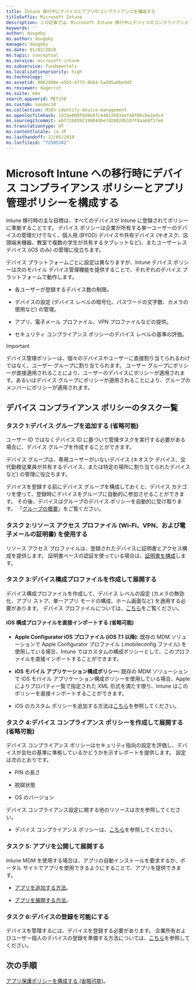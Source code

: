 ```yaml
---
title: Intune 移行中にデバイスとアプリのコンプライアンスを構成する
titleSuffix: Microsoft Intune
description: この記事では、Microsoft Intune 移行中にデバイスのコンプライアンス ポリシーとアプリ管理ポリシーを構成するために必要な手順について説明します。
keywords: ''
author: dougeby
ms.author: dougeby
manager: dougeby
ms.date: 01/02/2018
ms.topic: conceptual
ms.service: microsoft-intune
ms.subservice: fundamentals
ms.localizationpriority: high
ms.technology: ''
ms.assetid: 0062d08e-e5b3-4f73-8b64-5ad95adbe945
ms.reviewer: dagerrit
ms.suite: ems
search.appverid: MET150
ms.custom: seodec18
ms.collection: M365-identity-device-management
ms.openlocfilehash: 191be009f8d9e6fc448126834ef48f0bc6e2edc4
ms.sourcegitcommit: ebf72b038219904d6e7d20024b107f4aa68f57e6
ms.translationtype: HT
ms.contentlocale: ja-JP
ms.lasthandoff: 12/05/2019
ms.locfileid: "72505342"
---
```

# <a name="configure-device-compliance-and-app-management-policies-when-migrating-to-microsoft-intune"></a>Microsoft Intune への移行時にデバイス コンプライアンス ポリシーとアプリ管理ポリシーを構成する

Intune 移行時の主な目標は、すべてのデバイスが Intune に登録されてポリシーに準拠することです。 デバイス ポリシーは企業が所有する単一ユーザーのデバイスの管理だけでなく、個人用 (BYOD) デバイスや共有デバイス (キオスク、店頭端末機器、教室で複数の学生が共有するタブレットなど)、またユーザーレス デバイス (iOS のみ) の管理に役立ちます。

デバイス プラットフォームごとに設定は異なりますが、Intune デバイス ポリシーは次のモバイル デバイス管理機能を提供することで、それぞれのデバイス プラットフォームで動作します。

- 各ユーザーが登録するデバイス数の制限。

- デバイスの設定 (デバイス レベルの暗号化、パスワードの文字数、カメラの使用など) の管理。

- アプリ、電子メール プロファイル、VPN プロファイルなどの提供。

- セキュリティ コンプライアンス ポリシーのデバイス レベルの基準の評価。

> [!IMPORTANT]
> デバイス管理ポリシーは、個々のデバイスやユーザーに直接割り当てられるわけではなく、ユーザー グループに割り当てられます。 ユーザー グループにポリシーが直接適用されることにより、ユーザーのデバイスにポリシーが適用されます。あるいはデバイス グループにポリシーが適用されることにより、グループのメンバーにポリシーが適用されます。

## <a name="task-list-for-device-compliance-policies"></a>デバイス コンプライアンス ポリシーのタスク一覧

### <a name="task-1-add-device-groups-optional"></a>タスク 1:デバイス グループを追加する (省略可能)

ユーザー ID ではなくデバイス ID に基づいて管理タスクを実行する必要がある場合に、デバイス グループを作成することができます。

デバイス グループは、専用ユーザーがいないデバイス (キオスク デバイス、交代勤務従業員が共有するデバイス、または特定の場所に割り当てられたデバイスなど) の管理に役立ちます。

デバイスを登録する前にデバイス グループを構成しておくと、デバイス カテゴリを使って、登録時にデバイスをグループに自動的に参加させることができます。 その後、デバイスはグループのデバイス ポリシーを自動的に受け取ります。 「[グループの概要](groups-get-started.md)」をご覧ください。

### <a name="task-2-use-resource-access-profiles-wi-fi-vpn-and-email-certificates"></a>タスク 2:リソース アクセス プロファイル (Wi-Fi、VPN、および電子メールの証明書) を使用する

リソース アクセス プロファイルは、登録されたデバイスに証明書とアクセス構成を提供します。 証明書ベースの認証を使っている場合は、[証明書を構成](../protect/certificates-configure.md)します。

### <a name="task-3-create-and-deploy-device-configuration-profiles"></a>タスク 3:デバイス構成プロファイルを作成して展開する

デバイス構成プロファイルを作成して、デバイス レベルの設定 (カメラの無効化、アプリ ストア、単一アプリ モードの構成、ホーム画面など) を適用する必要があります。 デバイス プロファイルについては、[こちら](../configuration/device-profiles.md)をご覧ください。

#### <a name="directly-import-ios-configuration-profiles-optional"></a>iOS 構成プロファイルを直接インポートする (省略可能)

- **Apple Configurator iOS プロファイル (iOS 7.1 以降):** 既存の MDM ソリューションで Apple Configurator プロファイル (.mobileconfig ファイル) を使用している場合、Intune ではカスタムの構成ポリシーとして、このプロファイルを直接インポートすることができます。

- **iOS モバイル アプリケーション構成ポリシー:** 既存の MDM ソリューションで iOS モバイル アプリケーション構成ポリシーを使用している場合、Apple によりプロパティ一覧で指定された XML 形式を満たす限り、Intune はこのポリシーを直接インポートすることができます。

- iOS のカスタム ポリシーを追加する方法は[こちら](../configuration/custom-settings-ios.md)を参照してください。

### <a name="task-4-create-and-deploy-device-compliance-policies-optional"></a>タスク 4:デバイス コンプライアンス ポリシーを作成して展開する (省略可能)

デバイス コンプライアンス ポリシーはセキュリティ指向の設定を評価し、デバイスが会社の基準に準拠しているかどうかを示すレポートを提供します。 設定は次のとおりです。

- PIN の長さ

- 脱獄状態

- OS のバージョン

デバイス コンプライアンス設定に関する他のリソースは次を参照してください。

- デバイス コンプライアンス ポリシーは、[こちら](../protect/device-compliance-get-started.md)を参照してください。

### <a name="task-5-publish-and-deploy-apps"></a>タスク 5: アプリを公開して展開する

Intune MDM を使用する場合は、アプリの自動インストールを要求するか、ポータル サイトでアプリを使用できるようにすることで、アプリを提供できます。

- [アプリを追加する方法](../apps/apps-add.md)。

- [アプリを展開する方法](../apps/apps-deploy.md)。

### <a name="task-6-enable-device-enrollment"></a>タスク 6:デバイスの登録を可能にする

デバイスを管理するには、デバイスを登録する必要があります。 企業所有およびユーザー個人のデバイスの登録を準備する方法については、[こちら](../enrollment/device-enrollment.md)を参照してください。

## <a name="next-steps"></a>次の手順

[アプリ保護ポリシーを構成する (省略可能)](../apps/app-protection-policies.md)。
